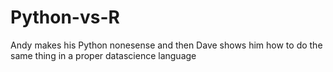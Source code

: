 # Python-vs-R

Andy makes his Python nonesense and then Dave shows him how to do the same thing in a proper datascience language
